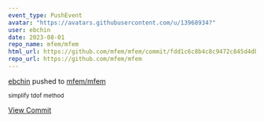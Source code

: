 ```yaml
---
event_type: PushEvent
avatar: "https://avatars.githubusercontent.com/u/13968934?"
user: ebchin
date: 2023-08-01
repo_name: mfem/mfem
html_url: https://github.com/mfem/mfem/commit/fdd1c6c8b4c8c9472c845d4db46b49127a090bc0
repo_url: https://github.com/mfem/mfem
---
```


<a href='https://github.com/ebchin' target='_blank'>ebchin</a> pushed to <a href='https://github.com/mfem/mfem' target='_blank'>mfem/mfem</a>

<small>simplify tdof method</small>

<a href='https://github.com/mfem/mfem/commit/fdd1c6c8b4c8c9472c845d4db46b49127a090bc0' target='_blank'>View Commit</a>